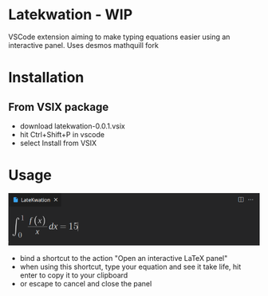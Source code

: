 # Latekwation - WIP

VSCode extension aiming to make typing equations easier using an interactive panel.
Uses desmos mathquill fork

# Installation

## From VSIX package
- download latekwation-0.0.1.vsix
- hit Ctrl+Shift+P in vscode
- select Install from VSIX

# Usage
![](demo.png)
- bind a shortcut to the action "Open an interactive LaTeX panel"
- when using this shortcut, type your equation and see it take life, hit enter to copy it to your clipboard
- or escape to cancel and close the panel